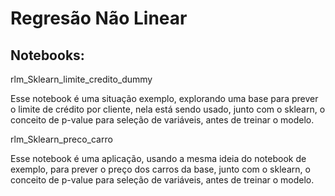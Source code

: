 # Regresão Não Linear

## Notebooks:

rlm_Sklearn_limite_credito_dummy

Esse notebook é uma situação exemplo, explorando uma base para prever o limite de crédito por cliente, nela está sendo usado, junto com o sklearn, o conceito de p-value para seleção de variáveis, antes de treinar o modelo.

rlm_Sklearn_preco_carro

Esse notebook é uma aplicação, usando a mesma ideia do notebook de exemplo, para prever o preço dos carros da base, junto com o sklearn, o conceito de p-value para seleção de variáveis, antes de treinar o modelo.